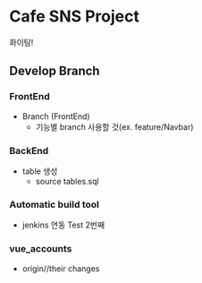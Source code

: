# Cafe SNS Project
화이팅!

## Develop Branch

### FrontEnd
- Branch (FrontEnd)
    - 기능별 branch 사용할 것(ex. feature/Navbar)

### BackEnd
- table 생성
    - source tables.sql

### Automatic build tool
- jenkins 연동 Test 2번째

### vue_accounts
- origin//their changes

